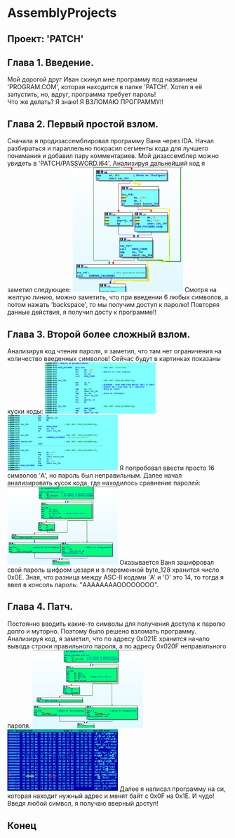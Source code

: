 # AssemblyProjects

## Проект: 'PATCH'

## Глава 1. Введение.

Мой дорогой друг Иван скинул мне программу под названием 'PROGRAM.COM', которая находится в папке 'PATCH'. Хотел я её запустить, но, вдруг, программа требует пароль! <br>
Что же делать? Я знаю! Я ВЗЛОМАЮ ПРОГРАММУ!! 

## Глава 2. Первый простой взлом.

Сначала я продизассемблировал программу Вани через IDA. Начал разбираться и параллельно покрасил сегменты кода для лучшего понимания и добавил пару комментариев. Мой дизассемблер можно увидеть в 'PATCH/PASSWORD.i64'. Анализируя дальнейший код я заметил следующее: 
<img src="/PATCH/images/1.png" width = 50%>
Смотря на желтую линию, можно заметить, что при введении 6 любых символов, а потом нажать 'backspace', то мы получим доступ к паролю! Повторяя данные действия, я получил досту к программе!!

## Глава 3. Второй более сложный взлом.

Анализируя код чтения пароля, я заметил, что там нет ограничения на количество введенных символов! Сейчас будут в картинках показаны куски коды:
<img src="/PATCH/images/2.png" width = 50%>
<img src="/PATCH/images/3.png" width = 50%>
Я попробовал ввести просто 16 символов 'A', но пароль был неправильным. Далее начал анализировать кусок кода, где находилось сравнение паролей:
<img src="/PATCH/images/4.png" width = 50%>
Оказывается Ваня зашифровал свой пароль шифром цезаря и в переменной byte_128 хранится число 0x0E. Зная, что разница между ASC-II кодами 'A' и 'O' это 14, то тогда я ввел в консоль пароль: "AAAAAAAAOOOOOOOO".

## Глава 4. Патч.

Постоянно вводить какие-то символы для получения доступа к паролю долго и муторно. Поэтому было решено взломать программу. Анализируя код, я заметил, что по адресу 0x021E хранится начало вывода строки правильного пароля, а по адресу 0x020F неправильного пароля.
<img src="/PATCH/images/5.png" width = 50%>
<img src="/PATCH/images/6.png" width = 50%>
Далее я написал программу на си, которая находит нужный адрес и менят байт с 0x0F на 0x1E. И чудо! Введя любой символ, я получаю вверный доступ!

## Конец

